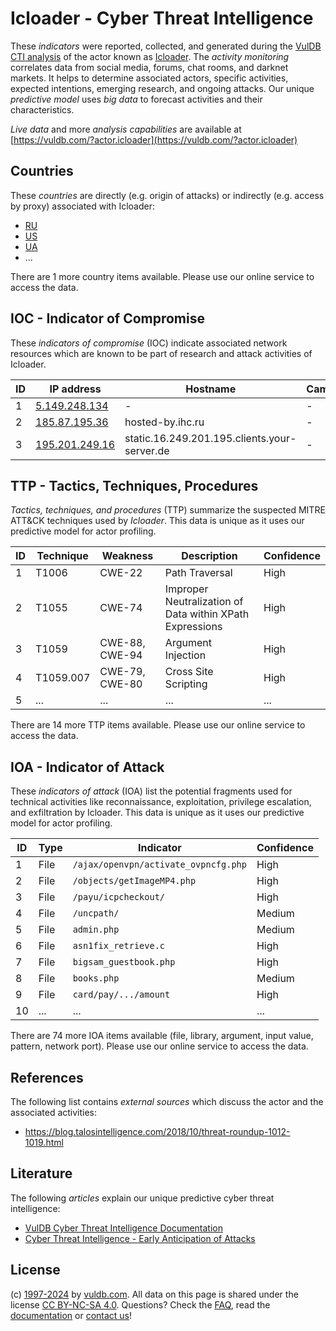 # Icloader - Cyber Threat Intelligence

These _indicators_ were reported, collected, and generated during the [VulDB CTI analysis](https://vuldb.com/?kb.cti) of the actor known as [Icloader](https://vuldb.com/?actor.icloader). The _activity monitoring_ correlates data from social media, forums, chat rooms, and darknet markets. It helps to determine associated actors, specific activities, expected intentions, emerging research, and ongoing attacks. Our unique _predictive model_ uses _big data_ to forecast activities and their characteristics.

_Live data_ and more _analysis capabilities_ are available at [https://vuldb.com/?actor.icloader](https://vuldb.com/?actor.icloader)

## Countries

These _countries_ are directly (e.g. origin of attacks) or indirectly (e.g. access by proxy) associated with Icloader:

* [RU](https://vuldb.com/?country.ru)
* [US](https://vuldb.com/?country.us)
* [UA](https://vuldb.com/?country.ua)
* ...

There are 1 more country items available. Please use our online service to access the data.

## IOC - Indicator of Compromise

These _indicators of compromise_ (IOC) indicate associated network resources which are known to be part of research and attack activities of Icloader.

ID | IP address | Hostname | Campaign | Confidence
-- | ---------- | -------- | -------- | ----------
1 | [5.149.248.134](https://vuldb.com/?ip.5.149.248.134) | - | - | High
2 | [185.87.195.36](https://vuldb.com/?ip.185.87.195.36) | hosted-by.ihc.ru | - | High
3 | [195.201.249.16](https://vuldb.com/?ip.195.201.249.16) | static.16.249.201.195.clients.your-server.de | - | High

## TTP - Tactics, Techniques, Procedures

_Tactics, techniques, and procedures_ (TTP) summarize the suspected MITRE ATT&CK techniques used by _Icloader_. This data is unique as it uses our predictive model for actor profiling.

ID | Technique | Weakness | Description | Confidence
-- | --------- | -------- | ----------- | ----------
1 | T1006 | CWE-22 | Path Traversal | High
2 | T1055 | CWE-74 | Improper Neutralization of Data within XPath Expressions | High
3 | T1059 | CWE-88, CWE-94 | Argument Injection | High
4 | T1059.007 | CWE-79, CWE-80 | Cross Site Scripting | High
5 | ... | ... | ... | ...

There are 14 more TTP items available. Please use our online service to access the data.

## IOA - Indicator of Attack

These _indicators of attack_ (IOA) list the potential fragments used for technical activities like reconnaissance, exploitation, privilege escalation, and exfiltration by Icloader. This data is unique as it uses our predictive model for actor profiling.

ID | Type | Indicator | Confidence
-- | ---- | --------- | ----------
1 | File | `/ajax/openvpn/activate_ovpncfg.php` | High
2 | File | `/objects/getImageMP4.php` | High
3 | File | `/payu/icpcheckout/` | High
4 | File | `/uncpath/` | Medium
5 | File | `admin.php` | Medium
6 | File | `asn1fix_retrieve.c` | High
7 | File | `bigsam_guestbook.php` | High
8 | File | `books.php` | Medium
9 | File | `card/pay/.../amount` | High
10 | ... | ... | ...

There are 74 more IOA items available (file, library, argument, input value, pattern, network port). Please use our online service to access the data.

## References

The following list contains _external sources_ which discuss the actor and the associated activities:

* https://blog.talosintelligence.com/2018/10/threat-roundup-1012-1019.html

## Literature

The following _articles_ explain our unique predictive cyber threat intelligence:

* [VulDB Cyber Threat Intelligence Documentation](https://vuldb.com/?kb.cti)
* [Cyber Threat Intelligence - Early Anticipation of Attacks](https://www.scip.ch/en/?labs.20201022)

## License

(c) [1997-2024](https://vuldb.com/?kb.changelog) by [vuldb.com](https://vuldb.com/?kb.about). All data on this page is shared under the license [CC BY-NC-SA 4.0](https://creativecommons.org/licenses/by-nc-sa/4.0/). Questions? Check the [FAQ](https://vuldb.com/?kb.faq), read the [documentation](https://vuldb.com/?kb) or [contact us](https://vuldb.com/?contact)!
